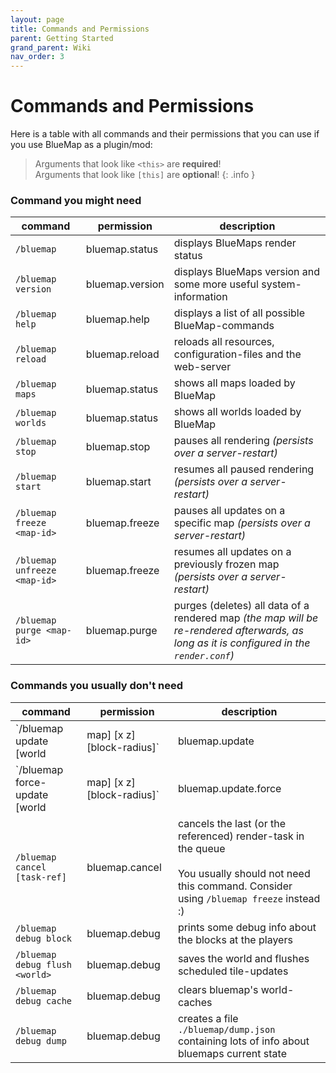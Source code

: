 ```yaml
---
layout: page
title: Commands and Permissions
parent: Getting Started
grand_parent: Wiki
nav_order: 3
---
```


# Commands and Permissions

Here is a table with all commands and their permissions that you can use if you use BlueMap as a plugin/mod:

> Arguments that look like `<this>` are **required**!<br>
> Arguments that look like `[this]` are **optional**!
{: .info }

### Command you might need

command | permission | description
--- | --- | ---
`/bluemap` | bluemap.status | displays BlueMaps render status
`/bluemap version` | bluemap.version | displays BlueMaps version and some more useful system-information
`/bluemap help` | bluemap.help | displays a list of all possible BlueMap-commands
`/bluemap reload` | bluemap.reload | reloads all resources, configuration-files and the web-server
`/bluemap maps` | bluemap.status | shows all maps loaded by BlueMap
`/bluemap worlds` | bluemap.status | shows all worlds loaded by BlueMap
`/bluemap stop` | bluemap.stop | pauses all rendering *(persists over a server-restart)*
`/bluemap start` | bluemap.start | resumes all paused rendering *(persists over a server-restart)*
`/bluemap freeze <map-id>` | bluemap.freeze | pauses all updates on a specific map *(persists over a server-restart)*
`/bluemap unfreeze <map-id>` | bluemap.freeze | resumes all updates on a previously frozen map *(persists over a server-restart)*
`/bluemap purge <map-id>` | bluemap.purge | purges (deletes) all data of a rendered map *(the map will be re-rendered afterwards, as long as it is configured in the `render.conf`)*

### Commands you usually don't need

command | permission | description
--- | --- | ---
`/bluemap update [world|map] [x z] [block-radius]` | bluemap.update | updates the whole world or optionally a defined radius around the player *(only renders changed chunks)*<br><br>BlueMap detects and updates your map automatically, usually you should not need this command :)
`/bluemap force-update [world|map] [x z] [block-radius]` | bluemap.update.force | renders **(even if nothing has changed)** the whole world or optionally a defined radius around the player<br><br>BlueMap has a really reliable way of detecting changes in your world and only rendering those. You should only need this command for testing!
`/bluemap cancel [task-ref]` | bluemap.cancel | cancels the last (or the referenced) render-task in the queue<br><br>You usually should not need this command. Consider using `/bluemap freeze` instead :)
`/bluemap debug block` | bluemap.debug | prints some debug info about the blocks at the players
`/bluemap debug flush <world>` | bluemap.debug | saves the world and flushes scheduled tile-updates
`/bluemap debug cache` | bluemap.debug | clears bluemap's world-caches
`/bluemap debug dump` | bluemap.debug | creates a file `./bluemap/dump.json` containing lots of info about bluemaps current state
